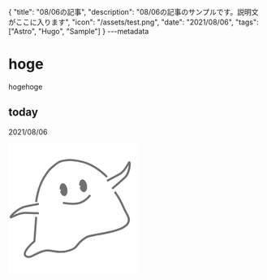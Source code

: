 {
  "title": "08/06の記事",
  "description": "08/06の記事のサンプルです。説明文がここに入ります",
  "icon": "/assets/test.png",
  "date": "2021/08/06",
  "tags": ["Astro", "Hugo", "Sample"]
}
---metadata

# hoge
hogehoge

## today
2021/08/06

![img](/assets/test.png)
